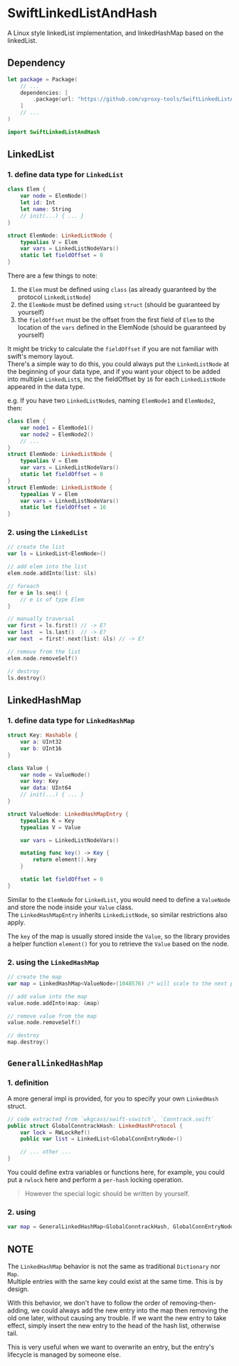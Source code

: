 # SwiftLinkedListAndHash

A Linux style linkedList implementation, and linkedHashMap based on the linkedList.

## Dependency

```swift
let package = Package(
    // ...
    dependencies: [
        .package(url: "https://github.com/vproxy-tools/SwiftLinkedListAndHash", branch: "stable"),
    ]
    // ...
)
```

```swift
import SwiftLinkedListAndHash
```

## LinkedList

### 1. define data type for `LinkedList`

```swift
class Elem {
    var node = ElemNode()
    let id: Int
    let name: String
    // init(...) { ... }
}

struct ElemNode: LinkedListNode {
    typealias V = Elem
    var vars = LinkedListNodeVars()
    static let fieldOffset = 0
}
```

There are a few things to note:

1. the `Elem` must be defined using `class` (as already guaranteed by the protocol `LinkedListNode`)
2. the `ElemNode` must be defined using `struct` (should be guaranteed by yourself)
3. the `fieldOffset` must be the offset from the first field of `Elem` to the location of the `vars` defined in the ElemNode (should be guaranteed by yourself)

It might be tricky to calculate the `fieldOffset` if you are not familiar with swift's memory layout.  
There's a simple way to do this, you could always put the `LinkedListNode` at the beginning of your data type, and if you want your object to be added into multiple `LinkedList`s, inc the fieldOffset by `16` for each `LinkedListNode` appeared in the data type.

e.g. If you have two `LinkedListNode`s, naming `ElemNode1` and `ElemNode2`, then:

```swift
class Elem {
    var node1 = ElemNode1()
    var node2 = ElemNode2()
    // ...
}
struct ElemNode: LinkedListNode {
    typealias V = Elem
    var vars = LinkedListNodeVars()
    static let fieldOffset = 0
}
struct ElemNode: LinkedListNode {
    typealias V = Elem
    var vars = LinkedListNodeVars()
    static let fieldOffset = 16
}
```

### 2. using the `LinkedList`

```swift
// create the list
var ls = LinkedList<ElemNode>()

// add elem into the list
elem.node.addInto(list: &ls)

// foreach
for e in ls.seq() {
    // e is of type Elem
}

// manually traversal
var first = ls.first() // -> E?
var last  = ls.last()  // -> E?
var next  = first!.next(list: &ls) // -> E?

// remove from the list
elem.node.removeSelf()

// destroy
ls.destroy()
```

## LinkedHashMap

### 1. define data type for `LinkedHashMap`

```swift
struct Key: Hashable {
    var a: UInt32
    var b: UInt16
}

class Value {
    var node = ValueNode()
    var key: Key
    var data: UInt64
    // init(...) { ... }
}

struct ValueNode: LinkedHashMapEntry {
    typealias K = Key
    typealias V = Value

    var vars = LinkedListNodeVars()

    mutating func key() -> Key {
        return element().key
    }

    static let fieldOffset = 0
}
```

Similar to the `ElemNode` for `LinkedList`, you would need to define a `ValueNode` and store the node inside your `Value` class.  
The `LinkedHashMapEntry` inherits `LinkedListNode`, so similar restrictions also apply.

The `key` of the map is usually stored inside the `Value`, so the library provides a helper function `element()` for you to retrieve the `Value` based on the node.

### 2. using the `LinkedHashMap`

```swift
// create the map
var map = LinkedHashMap<ValueNode>(1048576) /* will scale to the next power of 2 number */

// add value into the map
value.node.addInto(map: &map)

// remove value from the map
value.node.removeSelf()

// destroy
map.destroy()
```

## `GeneralLinkedHashMap`

### 1. definition

A more general impl is provided, for you to specify your own `LinkedHash` struct.

```swift
// code extracted from `wkgcass/swift-vswitch`, `Conntrack.swift`
public struct GlobalConntrackHash: LinkedHashProtocol {
    var lock = RWLockRef()
    public var list = LinkedList<GlobalConnEntryNode>()

    // ... other ...
}
```

You could define extra variables or functions here, for example, you could put a `rwlock` here and perform a `per-hash` locking operation.

> However the special logic should be written by yourself.

### 2. using

```swift
var map = GeneralLinkedHashMap<GlobalConntrackHash, GlobalConnEntryNode>()
```

## NOTE

The `LinkedHashMap` behavior is not the same as traditional `Dictionary` nor `Map`.  
Multiple entries with the same key could exist at the same time. This is by design.

With this behavior, we don't have to follow the order of removing-then-adding, we could always add the new entry into the map then removing the old one later, without causing any trouble. If we want the new entry to take effect, simply insert the new entry to the head of the hash list, otherwise tail.

This is very useful when we want to overwrite an entry, but the entry's lifecycle is managed by someone else.
